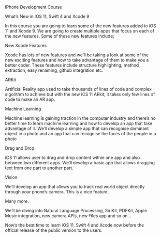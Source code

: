 iPhone Development Course

What’s New in IOS 11, Swift 4 and Xcode 9



In this course you are going to learn some of the new features added to iOS 11 and Xcode 9. We are going to create multiple apps that focus on each of the new features. Some of these new features include;



New Xcode Features



Xcode has lots of new features and we’ll be taking a look at some of the new exciting features and how to take advantage of them to make you a better coder. These features include structure highlighting, method extraction, easy renaming, github integration etc.



ARKit



Artificial Reality app used to take thousands of lines of code and complex algorithm to achieve but with the new iOS 11 ARkit, it takes only few lines of code to make an AR app.

Machine Learning



Machine learning is gaining traction in the computer industry and there’s no better time to learn machine learning and how to develop an app that take advantage of it. We’ll develop a simple app that can recognise dominant object in a photo and an app that can recognise the faces of the people in a photo



Drag and Drop



iOS 11 allows user to drag and drop content within one app and also between two different apps. We’ll develop a basic app that allows dragging text from one part to another part.



Vision



We’ll develop an app that allows you to track real world object directly through your phone’s camera. This is a nice feature.



Many more.



We’ll be diving into Natural Language Processing, SiriKit, PDFKit, Apple Music integration, new camera APIs, new Files app and so on…



Now’s the best time to learn iOS 11, Swift 4 and Xcode now before the official release of the public version to the users.

